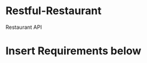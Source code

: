 Restful-Restaurant
==================

Restaurant API


Insert Requirements below
=========================